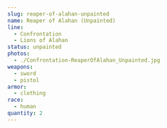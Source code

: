 ```yaml
---
slug: reaper-of-alahan-unpainted
name: Reaper of Alahan (Unpainted)
line:
  - Confrontation
  - Lions of Alahan
status: unpainted
photos:
  - ./Confrontation-ReaperOfAlahan_Unpainted.jpg
weapons:
  - sword
  - pistol
armor:
  - clothing
race:
  - human
quantity: 2
---
```

